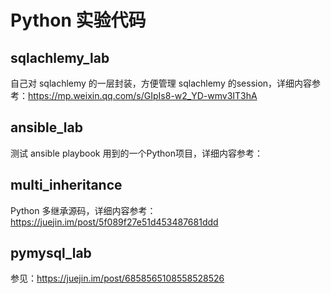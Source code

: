 # Python 实验代码

## sqlachlemy_lab
自己对 sqlachlemy 的一层封装，方便管理 sqlachlemy 的session，详细内容参考：https://mp.weixin.qq.com/s/GIpIs8-w2_YD-wmv3IT3hA


## ansible_lab
测试 ansible playbook 用到的一个Python项目，详细内容参考：


## multi_inheritance
Python 多继承源码，详细内容参考： https://juejin.im/post/5f089f27e51d453487681ddd


## pymysql_lab
参见：https://juejin.im/post/6858565108558528526

